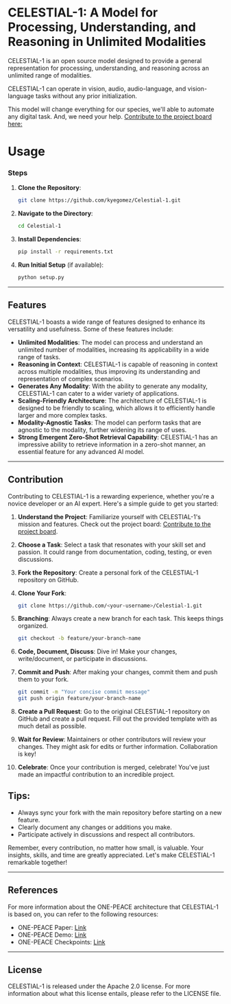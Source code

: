 # CELESTIAL-1: A Model for Processing, Understanding, and Reasoning in Unlimited Modalities

CELESTIAL-1 is an open source model designed to provide a general representation for processing, understanding, and reasoning across an unlimited range of modalities.

CELESTIAL-1 can operate in vision, audio, audio-language, and vision-language tasks without any prior initialization.

This model will change everything for our species, we'll able to automate any digital task. And, we need your help. [Contribute to the project board here:](https://github.com/users/kyegomez/projects/6/views/2)


# Usage

### Steps

1. **Clone the Repository**:
   ```bash
   git clone https://github.com/kyegomez/Celestial-1.git
   ```

2. **Navigate to the Directory**:
   ```bash
   cd Celestial-1
   ```

3. **Install Dependencies**:
   ```bash
   pip install -r requirements.txt
   ```

4. **Run Initial Setup** (if available):
   ```bash
   python setup.py
   ```

---

## Features

CELESTIAL-1 boasts a wide range of features designed to enhance its versatility and usefulness. Some of these features include:

* **Unlimited Modalities**: The model can process and understand an unlimited number of modalities, increasing its applicability in a wide range of tasks.
* **Reasoning in Context**: CELESTIAL-1 is capable of reasoning in context across multiple modalities, thus improving its understanding and representation of complex scenarios.
* **Generates Any Modality**: With the ability to generate any modality, CELESTIAL-1 can cater to a wider variety of applications.
* **Scaling-Friendly Architecture**: The architecture of CELESTIAL-1 is designed to be friendly to scaling, which allows it to efficiently handle larger and more complex tasks.
* **Modality-Agnostic Tasks**: The model can perform tasks that are agnostic to the modality, further widening its range of uses.
* **Strong Emergent Zero-Shot Retrieval Capability**: CELESTIAL-1 has an impressive ability to retrieve information in a zero-shot manner, an essential feature for any advanced AI model.

---

## Contribution

Contributing to CELESTIAL-1 is a rewarding experience, whether you're a novice developer or an AI expert. Here's a simple guide to get you started:

1. **Understand the Project**: 
   Familiarize yourself with CELESTIAL-1's mission and features. Check out the project board: [Contribute to the project board](https://github.com/users/kyegomez/projects/6/views/2).

2. **Choose a Task**:
   Select a task that resonates with your skill set and passion. It could range from documentation, coding, testing, or even discussions.

3. **Fork the Repository**:
   Create a personal fork of the CELESTIAL-1 repository on GitHub.

4. **Clone Your Fork**:
   ```bash
   git clone https://github.com/<your-username>/Celestial-1.git
   ```

5. **Branching**:
   Always create a new branch for each task. This keeps things organized.
   ```bash
   git checkout -b feature/your-branch-name
   ```

6. **Code, Document, Discuss**:
   Dive in! Make your changes, write/document, or participate in discussions. 

7. **Commit and Push**:
   After making your changes, commit them and push them to your fork.
   ```bash
   git commit -m "Your concise commit message"
   git push origin feature/your-branch-name
   ```

8. **Create a Pull Request**:
   Go to the original CELESTIAL-1 repository on GitHub and create a pull request. Fill out the provided template with as much detail as possible.

9. **Wait for Review**:
   Maintainers or other contributors will review your changes. They might ask for edits or further information. Collaboration is key!

10. **Celebrate**:
   Once your contribution is merged, celebrate! You've just made an impactful contribution to an incredible project.

## Tips:
- Always sync your fork with the main repository before starting on a new feature.
- Clearly document any changes or additions you make.
- Participate actively in discussions and respect all contributors.

Remember, every contribution, no matter how small, is valuable. Your insights, skills, and time are greatly appreciated. Let's make CELESTIAL-1 remarkable together!

---

## References

For more information about the ONE-PEACE architecture that CELESTIAL-1 is based on, you can refer to the following resources:

* ONE-PEACE Paper: [Link](#)
* ONE-PEACE Demo: [Link](#)
* ONE-PEACE Checkpoints: [Link](#)

-------

## License

CELESTIAL-1 is released under the Apache 2.0 license. For more information about what this license entails, please refer to the LICENSE file.
